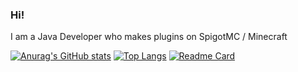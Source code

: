### Hi!

I am a Java Developer who makes plugins on SpigotMC / Minecraft

[![Anurag's GitHub stats](https://github-readme-stats.vercel.app/api?username=OllieJW&show_icons=true&theme=radical)](https://github.com/anuraghazra/github-readme-stats)
[![Top Langs](https://github-readme-stats.vercel.app/api/top-langs/?username=OllieJW&show_icons=true&theme=radical)](https://github.com/anuraghazra/github-readme-stats)
[![Readme Card](https://github-readme-stats.vercel.app/api/pin/?username=OllieJW&repo=github-readme-stats)](https://github.com/anuraghazra/github-readme-stats)

